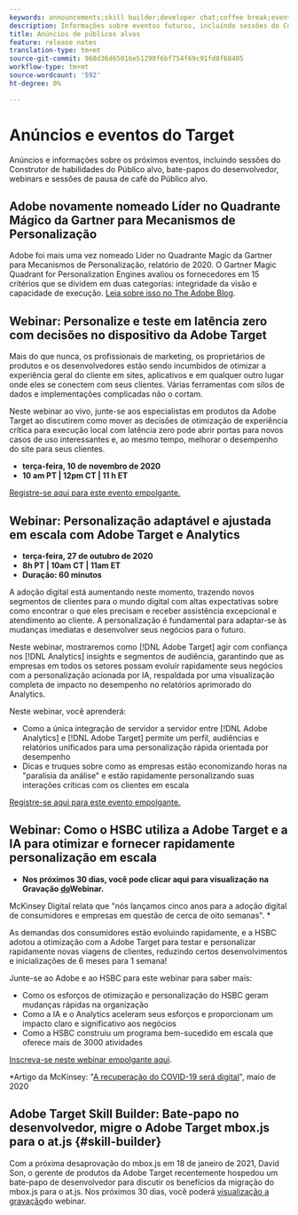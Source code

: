 ```yaml
---
keywords: announcements;skill builder;developer chat;coffee break;events
description: Informações sobre eventos futuros, incluindo sessões do Construtor de habilidades do Público alvo, bate-papos do desenvolvedor, webinars e sessões de pausa de café do Público alvo.
title: Anúncios de públicos alvos
feature: release notes
translation-type: tm+mt
source-git-commit: 968d36d65016e51290f6bf754f69c91fd8f68405
workflow-type: tm+mt
source-wordcount: '592'
ht-degree: 0%

---
```



# Anúncios e eventos do Target

Anúncios e informações sobre os próximos eventos, incluindo sessões do Construtor de habilidades do Público alvo, bate-papos do desenvolvedor, webinars e sessões de pausa de café do Público alvo.

## Adobe novamente nomeado Líder no Quadrante Mágico da Gartner para Mecanismos de Personalização

Adobe foi mais uma vez nomeado Líder no Quadrante Magic da Gartner para Mecanismos de Personalização, relatório de 2020. O Gartner Magic Quadrant for Personalization Engines avaliou os fornecedores em 15 critérios que se dividem em duas categorias: integridade da visão e capacidade de execução. [Leia sobre isso no The Adobe Blog](https://theblog.adobe.com/adobe-again-named-leader-in-gartner-magic-quadrant-for-personalization-engines/).

## Webinar: Personalize e teste em latência zero com decisões no dispositivo da Adobe Target

Mais do que nunca, os profissionais de marketing, os proprietários de produtos e os desenvolvedores estão sendo incumbidos de otimizar a experiência geral do cliente em sites, aplicativos e em qualquer outro lugar onde eles se conectem com seus clientes. Várias ferramentas com silos de dados e implementações complicadas não o cortam.

Neste webinar ao vivo, junte-se aos especialistas em produtos da Adobe Target ao discutirem como mover as decisões de otimização de experiência crítica para execução local com latência zero pode abrir portas para novos casos de uso interessantes e, ao mesmo tempo, melhorar o desempenho do site para seus clientes.

* **terça-feira, 10 de novembro de 2020**
* **10 am PT | 12pm CT | 11 h ET**

[Registre-se aqui para este evento empolgante.](https://www.adobeeventsonline.com/Target/2020/OnDeviceDecisions/invite.html)

## Webinar: Personalização adaptável e ajustada em escala com Adobe Target e Analytics

* **terça-feira, 27 de outubro de 2020**
* **8h PT | 10am CT | 11am ET**
* **Duração: 60 minutos**

A adoção digital está aumentando neste momento, trazendo novos segmentos de clientes para o mundo digital com altas expectativas sobre como encontrar o que eles precisam e receber assistência excepcional e atendimento ao cliente. A personalização é fundamental para adaptar-se às mudanças imediatas e desenvolver seus negócios para o futuro.

Neste webinar, mostraremos como [!DNL Adobe Target] agir com confiança nos [!DNL Analytics] insights e segmentos de audiência, garantindo que as empresas em todos os setores possam evoluir rapidamente seus negócios com a personalização acionada por IA, respaldada por uma visualização completa de impacto no desempenho no relatórios aprimorado do Analytics.

Neste webinar, você aprenderá:

* Como a única integração de servidor a servidor entre [!DNL Adobe Analytics] e [!DNL Adobe Target] permite um perfil, audiências e relatórios unificados para uma personalização rápida orientada por desempenho
* Dicas e truques sobre como as empresas estão economizando horas na &quot;paralisia da análise&quot; e estão rapidamente personalizando suas interações críticas com os clientes em escala

[Registre-se aqui para este evento empolgante.](https://www.adobeeventsonline.com/Webinar/2020/PersonalizationScale/invite.html)

## Webinar: Como o HSBC utiliza a Adobe Target e a IA para otimizar e fornecer rapidamente personalização em escala

* **Nos próximos 30 dias, você pode clicar aqui para visualização na Gravação [do](https://seminars.adobeconnect.com/ps4ozlg7qfdy/?proto=true)Webinar.**

McKinsey Digital relata que &quot;nós lançamos cinco anos para a adoção digital de consumidores e empresas em questão de cerca de oito semanas&quot;. *

As demandas dos consumidores estão evoluindo rapidamente, e a HSBC adotou a otimização com a Adobe Target para testar e personalizar rapidamente novas viagens de clientes, reduzindo certos desenvolvimentos e inicializações de 6 meses para 1 semana!

Junte-se ao Adobe e ao HSBC para este webinar para saber mais:

* Como os esforços de otimização e personalização do HSBC geram mudanças rápidas na organização
* Como a IA e o Analytics aceleram seus esforços e proporcionam um impacto claro e significativo aos negócios
* Como a HSBC construiu um programa bem-sucedido em escala que oferece mais de 3000 atividades

[Inscreva-se neste webinar empolgante aqui](https://hsbc-targetai.experienceleague.adobeevents.com/).

*Artigo da McKinsey: &quot;[A recuperação do COVID-19 será digital](https://www.mckinsey.com/business-functions/mckinsey-digital/our-insights/the-covid-19-recovery-will-be-digital-a-plan-for-the-first-90-days#)&quot;, maio de 2020

## Adobe Target Skill Builder: Bate-papo no desenvolvedor, migre o Adobe Target mbox.js para o at.js {#skill-builder}

Com a próxima desaprovação do mbox.js em 18 de janeiro de 2021, David Son, o gerente de produtos da Adobe Target recentemente hospedou um bate-papo de desenvolvedor para discutir os benefícios da migração do mbox.js para o at.js. Nos próximos 30 dias, você poderá [visualização a gravação](https://seminars.adobeconnect.com/ptdo6mfo6qn6/?proto=true)do webinar.
